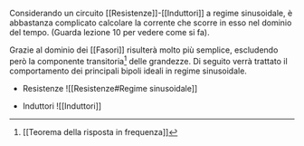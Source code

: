 Considerando un circuito [[Resistenze]]-[[Induttori]] a regime sinusoidale, è abbastanza complicato calcolare la corrente che scorre in esso nel dominio del tempo. (Guarda lezione 10 per vedere come si fa).

Grazie al dominio dei [[Fasori]] risulterà molto più semplice, escludendo però la componente transitoria[^1] delle grandezze.
Di seguito verrà trattato il comportamento dei principali bipoli ideali in regime sinusoidale.

- Resistenze
![[Resistenze#Regime sinusoidale]]

- Induttori
![[Induttori]]






[^1]:[[Teorema della risposta in frequenza]]